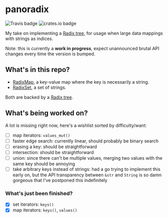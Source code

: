 panoradix
=========

![Travis badge](https://travis-ci.org/jmcomets/panoradix.svg?branch=master)
![crates.io badge](https://img.shields.io/crates/v/panoradix.svg)

My take on implementing a [Radix tree][], for usage when large data mappings with
strings as indices.

Note: this is currently a **work in progress**, expect unannounced brutal API
changes every time the version is bumped.

## What's in this repo?

- [RadixMap][], a key-value map where the key is necessarily a string.
- [RadixSet][], a set of strings.

Both are backed by a [Radix tree][].

## What's being worked on?

A lot is missing right now, here's a wishlist sorted by difficulty/want:

- [ ] map iterators: `values_mut()`
- [ ] faster edge search: currently linear, should probably be binary search
- [ ] erasing a key: should be straightforward
- [ ] intersection: should be straightforward
- [ ] union: since there can't be multiple values, merging two values with the
             same key should be annoying
- [ ] take arbitrary keys instead of strings: had a go trying to implement this
      early on, but the API transparency between `&str` and `String` is so damn
      gorgeous that I've postponed this indefinitely

### What's just been finished?

- [x] set iterators: `keys()`
- [x] map iterators: `keys()`, `values()`

[RadixMap]: https://github.com/jmcomets/panoradix/blob/master/src/map.rs
[RadixSet]: https://github.com/jmcomets/panoradix/blob/master/src/set.rs

[Radix tree]: https://en.wikipedia.org/wiki/Radix_tree
